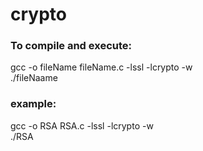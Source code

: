 # crypto

### To compile and execute:
gcc -o fileName fileName.c -lssl -lcrypto -w
<br> ./fileNaame
### example:
gcc -o RSA RSA.c -lssl -lcrypto -w
<br> ./RSA
